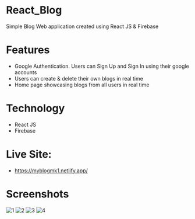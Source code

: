 # React_Blog
Simple Blog Web application created using React JS &amp; Firebase

# Features
- Google Authentication. Users can Sign Up and Sign In using their google accounts
- Users can create & delete their own blogs in real time
- Home page showcasing blogs from all users in real time

# Technology
- React JS
- Firebase

# Live Site:
- https://myblogmk1.netlify.app/

# Screenshots
![1](https://github.com/devMuzaffar/React_Blog/assets/4027728/a57d4c53-96fb-4b43-8b6e-a64a10bf79a8)
![2](https://github.com/devMuzaffar/React_Blog/assets/4027728/42b6f516-b275-483f-9695-a2ce2becf055)
![3](https://github.com/devMuzaffar/React_Blog/assets/4027728/cfda704e-0f46-4ee4-941e-5d9cd2b6d5c8)
![4](https://github.com/devMuzaffar/React_Blog/assets/4027728/e85d1c30-be16-4747-9813-0b8c7b4daee6)
